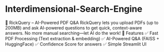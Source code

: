 # Interdimensional-Search-Engine
🚀 RickQuery – AI-Powered PDF Q&amp;A RickQuery lets you upload PDFs (up to 200MB) and ask AI-powered questions to get quick, context-aware answers. No more manual searching—let AI do the work!  🔹 Features ✅ Fast PDF Processing (Text extraction &amp; embedding) ✅ AI-Powered Q&amp;A (FAISS + HuggingFace) ✅ Confidence Score for answers ✅ Simple Streamlit UI
